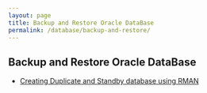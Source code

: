 ```yaml
---
layout: page
title: Backup and Restore Oracle DataBase
permalink: /database/backup-and-restore/
---
```



## Backup and Restore Oracle DataBase


<ul>
    <li>
        <a href="/database/backup-and-restore/rman/">Creating Duplicate and Standby database using RMAN</a>
    </li>
</ul>
